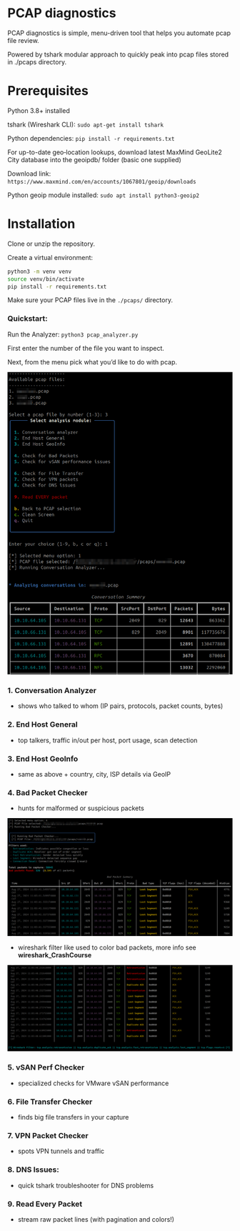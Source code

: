 # PCAP diagnostics 

PCAP diagnostics is simple, menu-driven tool that helps you automate pcap file review. 

Powered by tshark modular approach to quickly peak into pcap files stored in ./pcaps directory. 


 

# Prerequisites

Python 3.8+ installed

tshark (Wireshark CLI): `sudo apt-get install tshark`

Python dependencies: `pip install -r requirements.txt`

For up-to-date geo‑location lookups, download latest MaxMind GeoLite2 City database into the geoipdb/ folder (basic one supplied)

Download link: `https://www.maxmind.com/en/accounts/1067801/geoip/downloads` 

Python geoip module installed: `sudo apt install python3-geoip2` 


# Installation

Clone or unzip the repository.

Create a virtual environment:

```bash
python3 -m venv venv
source venv/bin/activate
pip install -r requirements.txt
```

Make sure your PCAP files live in the `./pcaps/` directory.

### Quickstart: 

Run the Analyzer: `python3 pcap_analyzer.py`

First enter the number of the file you want to inspect.

Next, from the menu pick what you’d like to do with pcap. 

![mainemnu](./pngs/main_menu.png)




### 1. Conversation Analyzer
- shows who talked to whom (IP pairs, protocols, packet counts, bytes)


### 2. End Host General 
- top talkers, traffic in/out per host, port usage, scan detection



### 3. End Host GeoInfo 
- same as above + country, city, ISP details via GeoIP


### 4. Bad Packet Checker 
- hunts for malformed or suspicious packets


![mainemnu](./pngs/badpackets1.png)

- wireshark filter like used to color bad packets, more info see **wireshark_CrashCourse**

![mainemnu](./pngs/badpackets2.png)



### 5. vSAN Perf Checker 
- specialized checks for VMware vSAN performance



### 6. File Transfer Checker 
- finds big file transfers in your capture



### 7. VPN Packet Checker 
- spots VPN tunnels and traffic



### 8. DNS Issues: 
- quick tshark troubleshooter for DNS problems



### 9. Read Every Packet 
- stream raw packet lines (with pagination and colors!)
 